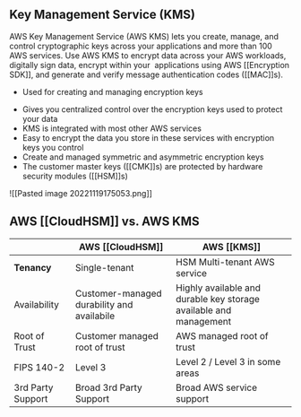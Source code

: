## Key Management Service (KMS)

AWS Key Management Service (AWS KMS) lets you create, manage, and control cryptographic keys across your applications and more than 100 AWS services.
Use AWS KMS to encrypt data across your AWS workloads, digitally sign data, encrypt within your  applications using AWS [[Encryption SDK]], and generate and verify message authentication codes ([[MAC]]s).

*   Used for creating and managing encryption keys
-   Gives you centralized control over the encryption keys used to protect your data
-   KMS is integrated with most other AWS services
-   Easy to encrypt the data you store in these services with encryption keys you control
-   Create and managed symmetric and asymmetric encryption keys
-   The customer master keys ([[CMK]]s) are protected by hardware security modules ([[HSM]]s)

![[Pasted image 20221119175053.png]]

## AWS [[CloudHSM]] vs. AWS KMS

|  |AWS [[CloudHSM]] | AWS [[KMS]] |
| - | -------- | ---------- |
| **Tenancy** | Single-tenant | HSM Multi-tenant AWS service
| Availability | Customer-managed durability and availabile | Highly available and durable key storage available and management
| Root of Trust | Customer managed root of trust | AWS managed root of trust
| FIPS 140-2 | Level 3 | Level 2 / Level 3 in some areas
| 3rd Party Support | Broad 3rd Party Support | Broad AWS service support

